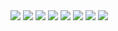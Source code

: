 <img src="C:\Users\Jesus Canul\Pictures\pueblos magicos\tekax(1).jpeg">
<img src="C:\Users\Jesus Canul\Pictures\pueblos magicos\escudodeizamal.jpg">
<img src="C:\Users\Jesus Canul\Pictures\pueblos magicos\Izamal.jpeg">
<img src="C:\Users\Jesus Canul\Pictures\pueblos magicos\izamal(1).jpeg">
<img src="C:\Users\Jesus Canul\Pictures\pueblos magicos\izamal-Habuk-1.png">
<img src="C:\Users\Jesus Canul\Pictures\pueblos magicos\palacioizamal.jpg">
<img src="C:\Users\Jesus Canul\Pictures\pueblos magicos\la luz de los mayas.png">
<img src="C:\Users\Jesus Canul\Pictures\pueblos magicos\piamide kinich kak moo.jpg">
